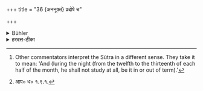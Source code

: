 +++
title = "36 {अननूक्तं} प्रदोषे च"

+++

<details><summary>Bühler</summary>

36. Nor (shall he study during term some new part of the Veda) in the evening. [^19] 


[^19]:  Other commentators interpret the Sūtra in a different sense. They take it to mean: 'And (luring the night (from the twelfth to the thirteenth of each half of the month, he shall not study at all, be it in or out of term).'
</details>

<details><summary>हरदत्त-टीका</summary>

## सूत्रम्
प्रदोषे च ॥३२॥  
### टिप्पनी  
प्रदोषे चाऽननूक्तमृतामपि नाधीयीत । [^३] मासं प्रदोषे नाधीयीते'त्येतत्तु धारणाध्ययनस्यापि प्रतिषेधार्थम् । अपर आह-यस्यां रात्रौ द्वादशी त्रयोदशी च मिश्रीभवतः, तस्यां प्रदोषे नाधीयातानूक्तमनूक्तं च, ऋतावपर्तौ च । एष आचार इति ॥ ३२ ॥  


[^३]: आप० ध० १.९.१.
</details>

